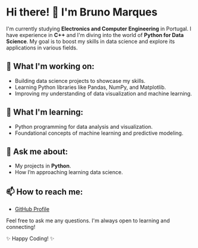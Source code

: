 # Hi there! 👋 I'm Bruno Marques

I'm currently studying **Electronics and Computer Engineering** in Portugal. I have experience in **C++** and I'm diving into the world of **Python for Data Science**. My goal is to boost my skills in data science and explore its applications in various fields.

## 🔭 What I'm working on:
- Building data science projects to showcase my skills.
- Learning Python libraries like Pandas, NumPy, and Matplotlib.
- Improving my understanding of data visualization and machine learning.

## 🌱 What I'm learning:
- Python programming for data analysis and visualization.
- Foundational concepts of machine learning and predictive modeling.

## 💬 Ask me about:
- My projects in **Python**.
- How I’m approaching learning data science.

## 📫 How to reach me:
- [GitHub Profile](https://github.com/BrunoMarquesDS)

Feel free to ask me any questions. I'm always open to learning and connecting!

✨ Happy Coding! ✨
